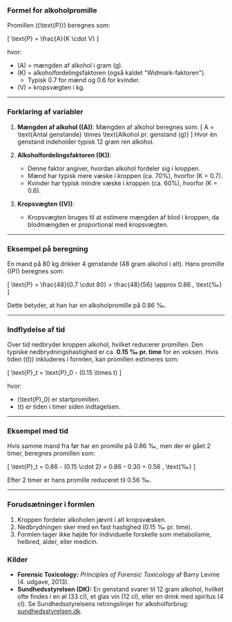 ### **Formel for alkoholpromille**
Promillen (\(\text{P}\)) beregnes som:

\[
\text{P} = \frac{A}{K \cdot V}
\]

hvor:
- \(A\) = mængden af alkohol i gram (g).
- \(K\) = alkoholfordelingsfaktoren (også kaldet "Widmark-faktoren").
  - Typisk 0.7 for mænd og 0.6 for kvinder.
- \(V\) = kropsvægten i kg.

---

### **Forklaring af variabler**
1. **Mængden af alkohol (\(A\))**:
   Mængden af alkohol beregnes som:
   \[
   A = \text{Antal genstande} \times \text{Alkohol pr. genstand (g)}
   \]
   Hvor én genstand indeholder typisk 12 gram ren alkohol.

2. **Alkoholfordelingsfaktoren (\(K\))**:
   - Denne faktor angiver, hvordan alkohol fordeler sig i kroppen.
   - Mænd har typisk mere væske i kroppen (ca. 70%), hvorfor \(K = 0.7\).
   - Kvinder har typisk mindre væske i kroppen (ca. 60%), hvorfor \(K = 0.6\).

3. **Kropsvægten (\(V\))**:
   - Kropsvægten bruges til at estimere mængden af blod i kroppen, da blodmængden er proportional med kropsvægten.

---

### **Eksempel på beregning**
En mand på 80 kg drikker 4 genstande (48 gram alkohol i alt). Hans promille (\(P\)) beregnes som:

\[
\text{P} = \frac{48}{0.7 \cdot 80} = \frac{48}{56} \approx 0.86 \, \text{‰}
\]

Dette betyder, at han har en alkoholpromille på 0.86 ‰.

---

### **Indflydelse af tid**
Over tid nedbryder kroppen alkohol, hvilket reducerer promillen. Den typiske nedbrydningshastighed er ca. **0.15 ‰ pr. time** for en voksen. Hvis tiden (\(t\)) inkluderes i formlen, kan promillen estimeres som:

\[
\text{P}_t = \text{P}_0 - (0.15 \times t)
\]

hvor:
- \(\text{P}_0\) er startpromillen.
- \(t\) er tiden i timer siden indtagelsen.

---

### **Eksempel med tid**
Hvis samme mand fra før har en promille på 0.86 ‰, men der er gået 2 timer, beregnes promillen som:

\[
\text{P}_t = 0.86 - (0.15 \cdot 2) = 0.86 - 0.30 = 0.56 \, \text{‰}
\]

Efter 2 timer er hans promille reduceret til 0.56 ‰.

---

### **Forudsætninger i formlen**
1. Kroppen fordeler alkoholen jævnt i alt kropsvæsken.
2. Nedbrydningen sker med en fast hastighed (0.15 ‰ pr. time).
3. Formlen tager ikke højde for individuelle forskelle som metabolisme, helbred, alder, eller medicin.

### **Kilder**
  - **Forensic Toxicology:** *Principles of Forensic Toxicology* af Barry Levine (4. udgave, 2013).
  - **Sundhedsstyrelsen (DK):** En genstand svarer til 12 gram alkohol, hvilket ofte findes i en øl (33 cl), et glas vin (12 cl), eller en drink med spiritus (4 cl).
  Se Sundhedsstyrelsens retningslinjer for alkoholforbrug: [sundhedsstyrelsen.dk](https://www.sundhedsstyrelsen.dk).